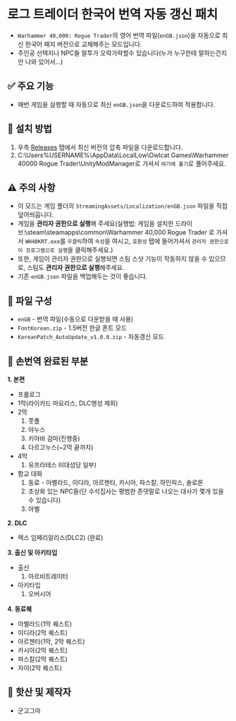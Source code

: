 # 로그 트레이더 한국어 번역 자동 갱신 패치

- `Warhammer 40,000: Rogue Trader`의 영어 번역 파일(`enGB.json`)을 자동으로 최신 한국어 패치 버전으로 교체해주는 모드입니다.
- 주인공 선택지나 NPC들 말투가 오락가락할수 있습니다(누가 누구한테 말하는건지 안 나와 있어서...)

## ✅ 주요 기능
- 매번 게임을 실행할 때 자동으로 최신 `enGB.json`을 다운로드하여 적용합니다.

## 📁 설치 방법
1. 우측 [Releases](https://github.com/geungogma/RogueTrader-KoreanPatch/releases) 탭에서 최신 버전의 압축 파일을 다운로드합니다.
2. C:\Users%USERNAME%\AppData\LocalLow\Owlcat Games\Warhammer 40000 Rogue Trader\UnityModManager로 가셔서 `여기에 풀기`로 풀어주세요.


## ⚠️ 주의 사항
- 이 모드는 게임 폴더의 `StreamingAssets/Localization/enGB.json` 파일을 직접 덮어씌웁니다.
- 게임을 **관리자 권한으로 실행**해 주세요(실행법: 게임을 설치한 드라이브:\steam\steamapps\common\Warhammer 40,000 Rogue Trader 로 가셔서 `WH40KRT.exe`를 `우클릭`하여 `속성`을 여시고, `호환성` 탭에 들어가셔서 `관리자 권한으로 이 프로그램으로 실행`을 클릭해주세요.)
- 또한, 게임이 관리자 권한으로 실행되면 스팀 스샷 기능이 작동하지 않을 수 있으므로, 스팀도 **관리자 권한으로 실행**해주세요.
- 기존 `enGB.json` 파일을 백업해두는 것이 좋습니다.

## 📄 파일 구성
- `enGB` - 번역 파일(수동으로 다운받을 때 사용)
- `FontKorean.zip` - 1.5버전 한글 폰트 모드
- `KoreanPatch_AutoUpdate_v1.0.0.zip` - 자동갱신 모드

## 📄 손번역 완료된 부분
**1. 본편**
- 프롤로그
- 1막(라이카드 마요리스, DLC행성 제외)
- 2막
    1. 풋폴
    2. 야누스
    3. 키아바 감마(진행중)
    4. 다르고누스(~2막 끝까지)
- 4막
    1. 유프라테스 II(대성당 일부)
- 함교 대화
    1. 동료 - 아벨라드, 이디라, 아르젠타, 카시아, 파스칼, 하인릭스, 솔로몬
    2. 초상화 있는 NPC들(단 수석집사는 평범한 존댓말로 나오는 대사가 몇개 있을 수 있습니다)
    3. 아벨

**2. DLC**
- 렉스 임페리알리스(DLC2) (완료)

**3. 출신 및 아키타입**
- 출신
    1. 아르비트레이터
- 아키타입
    1. 오버시어

**4. 동료퀘**
- 아벨라드(1막 퀘스트)
- 이디라(2막 퀘스트)
- 아르젠타(1막, 2막 퀘스트)
- 카시아(2막 퀘스트)
- 파스칼(2막 퀘스트)
- 자이(2막 퀘스트)
## 👤 핫산 및 제작자
- 군고그마
